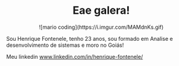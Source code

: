 <h1 align="center">Eae galera!</h1>

<div align="center">
 ![mario coding](https://i.imgur.com/MAMdnKs.gif)
</div>

Sou Henrique Fontenele, tenho 23 anos, sou formado em Analise e desenvolvimento de sistemas e moro no Goiás! 

Meu linkedin www.linkedin.com/in/henrique-fontenele/
